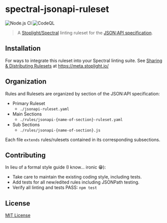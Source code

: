 # spectral-jsonapi-ruleset

![Node.js CI](https://github.com/jmlue42/spectral-jsonapi-ruleset/workflows/Node.js%20CI/badge.svg)
![CodeQL](https://github.com/jmlue42/spectral-jsonapi-ruleset/workflows/CodeQL/badge.svg)

> A [Stoplight/Spectral](https://github.com/stoplightio/spectral) linting ruleset for the [JSON:API specification](https://jsonapi.org/format).

## Installation
For ways to integrate this ruleset into your Spectral linting suite. See [Sharing & Distributing Rulesets](https://meta.stoplight.io/docs/spectral/docs/guides/7-sharing-rulesets.md) at <https://meta.stoplight.io/>

## Organization
Rules and Rulesets are organized by section of the JSON:API specification:
- Primary Ruleset
  - `./jsonapi-ruleset.yaml`
- Main Sections
  - `./rules/jsonapi-{name-of-section}-ruleset.yaml`
- Sub Sections
  - `./rules/jsonapi-{name-of-section}.js`

Each file `extends` rules/rulesets contained in its corresponding subsections.

## Contributing
In lieu of a formal style guide (I know... ironic :grin:):
- Take care to maintain the existing coding style, including tests.
- Add tests for all new/edited rules including JSONPath testing.
- Verify all linting and tests PASS: `npm test`

## License
[MIT License](https://github.com/jmlue42/spectral-jsonapi-ruleset/blob/main/LICENSE)
